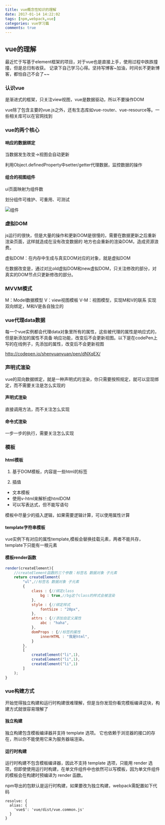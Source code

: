 ```yaml
---
title: vue概念性知识的理解
date: 2017-01-14 14:22:02
tags: [npm,webpack,vue]
categories: vue学习篇
comments: true
---
```


## vue的理解

最近忙于写基于element框架的项目，对于vue也是直接上手，使用过程中跌跌撞撞，但是总归有收获。
记录下自己学习心得。坚持写博客~加油，时间长不更新博客，都怕自己不会了~~

### 认识vue

是渐进式的框架，只关注view视图，vue是数据驱动，所以不要操作DOM

vue除了包含主要的vue.js之外，还有生态库如vue-router、vue-resource等。一些相关库可以在官网找到

### vue的两个核心

#### 响应的数据绑定

当数据发生改变->视图会自动更新

利用Object.definedProperty中setter/getter代理数据，监控数据的操作

#### 组合的视图组件

ui页面映射为组件数

划分组件可维护、可重用、可测试

![组件](http://sandbox.runjs.cn/uploads/rs/410/cyvsaybm/mtu1da7r.png)

<!-- more -->

### 虚拟DOM

js运行的很快，但是大量的操作和更新DOM是很慢的，需要在数据更新之后重新渲染页面，这样就造成在没有改变数据的
地方也会重新的渲染DOM，造成资源浪费。

虚拟DOM：在内存中生成与真实DOM对应的对象，就是虚拟DOM

在数据改变是，通过对比old虚拟DOM和new虚拟DOM，只关注修改的部分，对真实的DOM节点只更新修改的部分。

### MVVM模式

M：Model数据模型
V：view视图模板
V-M：视图模型，实现M和V的联系 实现双向绑定，M和V是各自独立的

### vue代理data数据

每一个vue实例都会代理data对象里所有的属性，这些被代理的属性是响应式的，但是新添加的属性不具备
响应功能，改变后不会更新视图。以下是在codePen上写的在线例子，先添加的属性，改变后不会更新视图

http://codepen.io/shenyuanyuan/pen/dNXqEX/

### 声明式渲染

vue的双向数据绑定，就是一种声明式的渲染，你只需要按照规定，就可以显现绑定，而不需要关注是怎么实现的

#### 声明式渲染

直接调用方法，而不关注怎么实现

#### 命令式渲染

一步一步的执行，需要关注怎么实现

### 模板

#### html模板

1. 基于DOM模板，内容是一些html的标签

2. 插值

* 文本模板 
* 使用v-html来解析成htmlDOM
* 可以写表达式，但不能写语句

模板中尽量少的插入逻辑，如果需要逻辑计算，可以使用属性计算

#### template字符串模板

vue实例下有对应的属性template,模板会替换挂载元素，两者不能共存，template下只能有一根元素

#### 模板render函数

```js
render(createElement){
    //createElement函数的三个参数：标签名 数据对象 子元素
    return createElement(
        "ul",//标签名 数据对象 子元素
        {
            class : {//绑定class
                bg : true,//bg这个class的样式会被渲染
            },
            style : {//绑定样式
                fontSize : "20px",
            },
            attrs : {//添加自定义属性
                abc : "haha",
            },
            domProps : {//标签的属性
                innerHTML : "我是html",
            }
        },
        [
            createElement("li",1),
            createElement("li",1),
            createElement("li",1)
        ]
    );
}
```

### vue构建方式

开始觉得独立构建和运行时构建很难理解，但是当你发现你看完模板编译这块，构建方式就很容易理解了

#### 独立构建

独立构建包含模板编译器并支持 template 选项。 它也依赖于浏览器的接口的存在，所以你不能使用它来为服务器端渲染。

#### 运行时构建

运行时构建不包含模板编译器，因此不支持 template 选项，只能用 render 选项，但即使使用运行时构建，在单文件组件中也依然可以写模板，因为单文件组件的模板会在构建时预编译为 render 函数。

npm导出的包默认是运行时构建，如果要改为独立构建，webpack需配置如下代码

~~~
resolve: {
  alias: {
    'vue$': 'vue/dist/vue.common.js'
  }
}
~~~